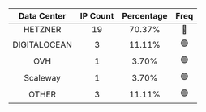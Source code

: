 | Data Center | IP Count | Percentage | Freq |
|:------------:|:--------:|:-----------:|:-----:|
| HETZNER | 19 | 70.37% | 🔴 |
| DIGITALOCEAN | 3 | 11.11% | 🟢 |
| OVH | 1 | 3.70% | 🟢 |
| Scaleway | 1 | 3.70% | 🟢 |
| OTHER | 3 | 11.11% | 🟢 |